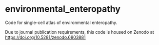 # environmental_enteropathy
Code for single-cell atlas of environmental enteropathy.

Due to journal publication requirements, this code is housed on Zenodo at https://doi.org/10.5281/zenodo.6803881
